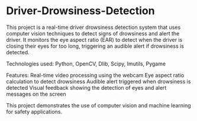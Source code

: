 # Driver-Drowsiness-Detection

This project is a real-time driver drowsiness detection system that uses computer vision techniques to detect signs of drowsiness and alert the driver. It monitors the eye aspect ratio (EAR) to detect when the driver is closing their eyes for too long, triggering an audible alert if drowsiness is detected.

Technologies used: Python, OpenCV, Dlib, Scipy, Imutils, Pygame

Features:
Real-time video processing using the webcam
Eye aspect ratio calculation to detect drowsiness
Audible alert triggered when drowsiness is detected
Visual feedback showing the detection of eyes and alert messages on the screen

This project demonstrates the use of computer vision and machine learning for safety applications.
